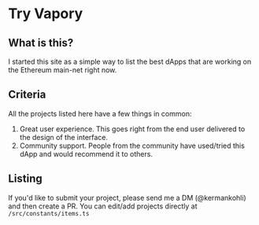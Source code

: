 # Try Vapory

## What is this?

I started this site as a simple way to list the best dApps that are working on the Ethereum main-net right now.

## Criteria

All the projects listed here have a few things in common:

1. Great user experience. This goes right from the end user delivered to the design of the interface.
2. Community support. People from the community have used/tried this dApp and would recommend it to others.

## Listing 

If you'd like to submit your project, please send me a DM (@kermankohli) and then create a PR. You can edit/add projects directly at `/src/constants/items.ts`
